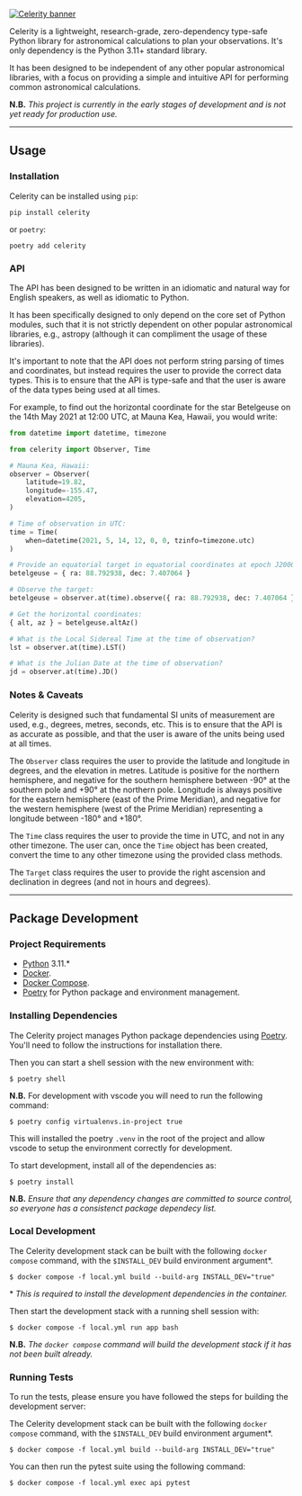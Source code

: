 [![Celerity banner](./.github/assets/banner.png)](https://celerity.observerly.com)

Celerity is a lightweight, research-grade, zero-dependency type-safe Python library for astronomical calculations to plan your observations. It's only dependency is the Python 3.11+ standard library.

It has been designed to be independent of any other popular astronomical libraries, with a focus on providing a simple and intuitive API for performing common astronomical calculations.

**N.B.** _This project is currently in the early stages of development and is not yet ready for production use._

---

## Usage

### Installation

Celerity can be installed using `pip`:

```console
pip install celerity
```

 or `poetry`:

```console
poetry add celerity
```

### API

The API has been designed to be written in an idiomatic and natural way for English speakers, as well as idiomatic to Python. 

It has been specifically designed to only depend on the core set of Python modules, such that it is not strictly dependent on other popular astronomical libraries, e.g., astropy (although it can compliment the usage of these libraries).

It's important to note that the API does not perform string parsing of times and coordinates, but instead requires the user to provide the correct data types. This is to ensure that the API is type-safe and that the user is aware of the data types being used at all times.

For example, to find out the horizontal coordinate for the star Betelgeuse on the 14th May 2021 at 12:00 UTC, at Mauna Kea, Hawaii, you would write:

```python
from datetime import datetime, timezone

from celerity import Observer, Time

# Mauna Kea, Hawaii:
observer = Observer(
    latitude=19.82,
    longitude=-155.47,
    elevation=4205,
)

# Time of observation in UTC:
time = Time(
    when=datetime(2021, 5, 14, 12, 0, 0, tzinfo=timezone.utc)
)

# Provide an equatorial target in equatorial coordinates at epoch J2000 in units of degrees:
betelgeuse = { ra: 88.792938, dec: 7.407064 }

# Observe the target:
betelgeuse = observer.at(time).observe({ ra: 88.792938, dec: 7.407064 })

# Get the horizontal coordinates:
{ alt, az } = betelgeuse.altAz()

# What is the Local Sidereal Time at the time of observation?
lst = observer.at(time).LST()

# What is the Julian Date at the time of observation?
jd = observer.at(time).JD()
```

### Notes & Caveats

Celerity is designed such that fundamental SI units of measurement are used, e.g., degrees, metres, seconds, etc. This is to ensure that the API is as accurate as possible, and that the user is aware of the units being used at all times.

The `Observer` class requires the user to provide the latitude and longitude in degrees, and the elevation in metres. Latitude is positive for the northern hemisphere, and negative for the southern hemisphere between -90° at the southern pole and +90° at the northern pole. Longitude is always positive for the eastern hemisphere (east of the Prime Meridian), and negative for the western hemisphere (west of the Prime Meridian) representing a longitude between -180° and +180°.

The `Time` class requires the user to provide the time in UTC, and not in any other timezone. The user can, once the `Time` object has been created, convert the time to any other timezone using the provided class methods.

The `Target` class requires the user to provide the right ascension and declination in degrees (and not in hours and degrees).

---

## Package Development

### Project Requirements

- [Python](https://www.python.org/) 3.11.*
- [Docker](https://www.docker.com/).
- [Docker Compose](https://docs.docker.com/compose/install/).
- [Poetry](https://python-poetry.org/) for Python package and environment management.

### Installing Dependencies

The Celerity project manages Python package dependencies using [Poetry](https://python-poetry.org/). You'll need to follow the instructions for installation there.

Then you can start a shell session with the new environment with:

```console
$ poetry shell
```

**N.B.** For development with vscode you will need to run the following command:

```console
$ poetry config virtualenvs.in-project true
```

This will installed the poetry `.venv` in the root of the project and allow vscode to setup the environment correctly for development.

To start development, install all of the dependencies as:

```console
$ poetry install
```

**N.B.** _Ensure that any dependency changes are committed to source control, so everyone has a consistenct package dependecy list._

### Local Development

The Celerity development stack can be built with the following `docker` `compose` command, with the `$INSTALL_DEV` build environment argument\*.

```console
$ docker compose -f local.yml build --build-arg INSTALL_DEV="true"
```

\* _This is required to install the development dependencies in the container._

Then start the development stack with a running shell session with:

```console
$ docker compose -f local.yml run app bash
```

**N.B.** _The `docker compose` command will build the development stack if it has not been built already._

### Running Tests

To run the tests, please ensure you have followed the steps for building the development server:

The Celerity development stack can be built with the following `docker` `compose` command, with the `$INSTALL_DEV` build environment argument\*.

```console
$ docker compose -f local.yml build --build-arg INSTALL_DEV="true"
```

You can then run the pytest suite using the following command:

```
$ docker compose -f local.yml exec api pytest
```
